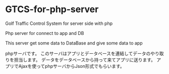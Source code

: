 # GTCS-for-php-server
Golf Traffic Control System for server side with php

Php server for connect to app and DB

This server get some data to DataBase
and give some data to app

phpサーバです。
このサーバはアプリとデータベースを連結してデータのやり取りを担当します。
データをデータベースから持って来てアプリに送ります。
アプリでAjaxを使ってphpサーバからJson形式でもらいます。
